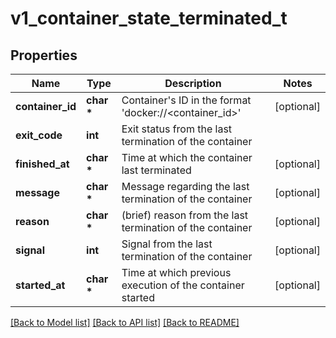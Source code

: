 # v1_container_state_terminated_t

## Properties
Name | Type | Description | Notes
------------ | ------------- | ------------- | -------------
**container_id** | **char \*** | Container&#39;s ID in the format &#39;docker://&lt;container_id&gt;&#39; | [optional] 
**exit_code** | **int** | Exit status from the last termination of the container | 
**finished_at** | **char \*** | Time at which the container last terminated | [optional] 
**message** | **char \*** | Message regarding the last termination of the container | [optional] 
**reason** | **char \*** | (brief) reason from the last termination of the container | [optional] 
**signal** | **int** | Signal from the last termination of the container | [optional] 
**started_at** | **char \*** | Time at which previous execution of the container started | [optional] 

[[Back to Model list]](../README.md#documentation-for-models) [[Back to API list]](../README.md#documentation-for-api-endpoints) [[Back to README]](../README.md)


